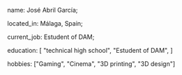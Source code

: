 name: José Abril García;

located_in: Málaga, Spain;

current_job: Estudent of DAM;

education:
  [
    "technical high school",
    "Estudent of DAM",
  ]
  
hobbies: ["Gaming", "Cinema", "3D printing", "3D design"]
